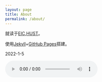 ```yaml
---
layout: page
title: About
permalink: /about/
---
```


就读于[EIC](http://eic.hust.edu.cn/),[HUST](https://www.hust.edu.cn/)。

使用[Jekyll](https://jekyllcn.com/)+[GitHub Pages](https://docs.github.com/cn/pages)搭建。

2022-1-5

<body><audio controls height="100" width="100">
  <source src="/img/about.mp3" type="audio/mpeg">
</audio></body>
